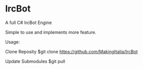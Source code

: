 # IrcBot
A full C# IrcBot Engine

Simple to use and implements more feature.

Usage:

Clone Reposity
$git clone https://github.com/MakingItalia/IrcBot

Update Submodules
$git pull
